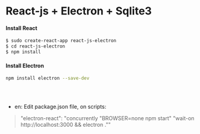 # React-js + Electron + Sqlite3

#### Install React
```bash
$ sudo create-react-app react-js-electron
$ cd react-js-electron
$ npm install
```

#### Install Electron
```bash
npm install electron --save-dev
```
####
```bash
```
####
```bash
```

####
* en: Edit package.json file, on scripts: 
> "electron-react": "concurrently \"BROWSER=none npm start\" \"wait-on http://localhost:3000 && electron .\""

####
```bash
```
####
```bash
```
####
```bash
```
####
```bash
```
####
```bash
```
####
```bash
```
